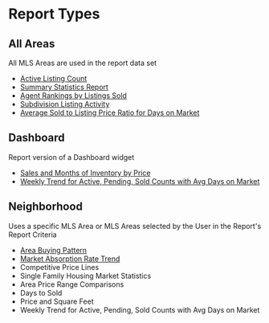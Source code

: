 # Report Types 
## All Areas
All MLS Areas are used in the report data set
- [Active Listing Count](../Reports/ReportTypes/reda_rpt_type_active_listing_count.md)
- [Summary Statistics Report](../Reports/ReportTypes/reda_rpt_type_allarea_summary_stats.md)
- [Agent Rankings by Listings Sold](../Reports/ReportTypes/reda_rpt_type_agent_rankings.md)
- [Subdivision Listing Activity](../Reports/ReportTypes/reda_rpt_type_subdivision_activity.md)
- [Average Sold to Listing Price Ratio for Days on Market](../Reports/ReportTypes/reda_rpt_type_avg_sold_to_listing.md)

## Dashboard
Report version of a Dashboard widget
- [Sales and Months of Inventory by Price](../Reports/ReportTypes/reda_rpt_type_sales_inventory_by_price.md)
- [Weekly Trend for Active, Pending, Sold Counts with Avg Days on Market](../Reports/ReportTypes/reda_rpt_type_weekly_active_pendng_sold_dom.md)

## Neighborhood
Uses a specific MLS Area or MLS Areas selected by the User in the Report's Report Criteria
- [Area Buying Pattern](../Reports/ReportTypes/reda_rpt_type_area_buying_pattern.md)
- [Market Absorption Rate Trend](../Reports/ReportTypes/reda_rpt_type_market_absorption_rate.md)
- Competitive Price Lines
- Single Family Housing Market Statistics
- Area Price Range Comparisons
- Days to Sold
- Price and Square Feet
- Weekly Trend for Active, Pending, Sold Counts with Avg Days on Market

